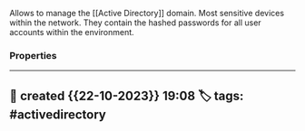 
Allows to manage the [[Active Directory]] domain. Most sensitive devices within the network. They contain the hashed passwords for all user accounts within the environment. 



### Properties
---
📆 created   {{22-10-2023}} 19:08
🏷️ tags: #activedirectory 
---

